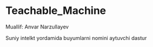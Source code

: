 # Teachable_Machine

Muallif: Anvar Narzullayev

Suniy intelkt yordamida buyumlarni nomini aytuvchi dastur
